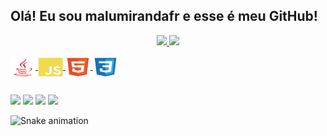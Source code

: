 ## Olá! Eu sou malumirandafr e esse é meu GitHub!

<div align="center">
  <a href="https://github.com/malumirandafr">
  <img height="180em" src="https://github-readme-stats.vercel.app/api?username=malumirandafr&show_icons=true&theme=bear&include_all_commits=true&count_private=true"/>
  <img height="180em" src="https://github-readme-stats.vercel.app/api/top-langs/?username=malumirandafr&layout=compact&langs_count=7&theme=bear"/>
</div>

<div style="display: inline_block"><br>
  <img align="center" alt="Malu-Java" height="30" width="40" src="https://raw.githubusercontent.com/devicons/devicon/master/icons/java/java-plain.svg">
  <img align="center" alt="Malu-Js" height="30" width="40" src="https://raw.githubusercontent.com/devicons/devicon/master/icons/javascript/javascript-plain.svg">
  <img align="center" alt="Malu-HTML" height="30" width="40" src="https://raw.githubusercontent.com/devicons/devicon/master/icons/html5/html5-original.svg">
  <img align="center" alt="Malu-CSS" height="30" width="40" src="https://raw.githubusercontent.com/devicons/devicon/master/icons/css3/css3-original.svg">

</div>
  
</div>
 
  ##
 
<div> 
  <a href="https://instagram.com/malumfroes" target="_blank"><img src="https://img.shields.io/badge/-Instagram-%23E4405F?style=for-the-badge&logo=instagram&logoColor=white" target="_blank"></a>
 <a href="https://discord.com/users/829484190596202516" target="_blank"><img src="https://img.shields.io/badge/Discord-7289DA?style=for-the-badge&logo=discord&logoColor=white" target="_blank"></a> 
  <a href = "mailto:marialuisamirandafroes@gmail.com"><img src="https://img.shields.io/badge/-Gmail-%23333?style=for-the-badge&logo=gmail&logoColor=white" target="_blank"></a>
  <a href="https://www.linkedin.com/in/maria-luisa-miranda-fr%C3%B3es-4a5262213/" target="_blank"><img src="https://img.shields.io/badge/-LinkedIn-%230077B5?style=for-the-badge&logo=linkedin&logoColor=white" target="_blank"></a> 
 
  ![Snake animation](https://github.com/malumirandafr/malumirandafr/blob/output/github-contribution-grid-snake.svg)
 
</div>
